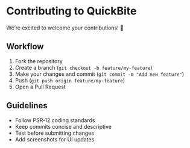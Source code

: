 # Contributing to QuickBite

We’re excited to welcome your contributions! 🚀

## Workflow

1. Fork the repository
2. Create a branch (`git checkout -b feature/my-feature`)
3. Make your changes and commit (`git commit -m "Add new feature"`)
4. Push (`git push origin feature/my-feature`)
5. Open a Pull Request

## Guidelines

-   Follow PSR‑12 coding standards
-   Keep commits concise and descriptive
-   Test before submitting changes
-   Add screenshots for UI updates
